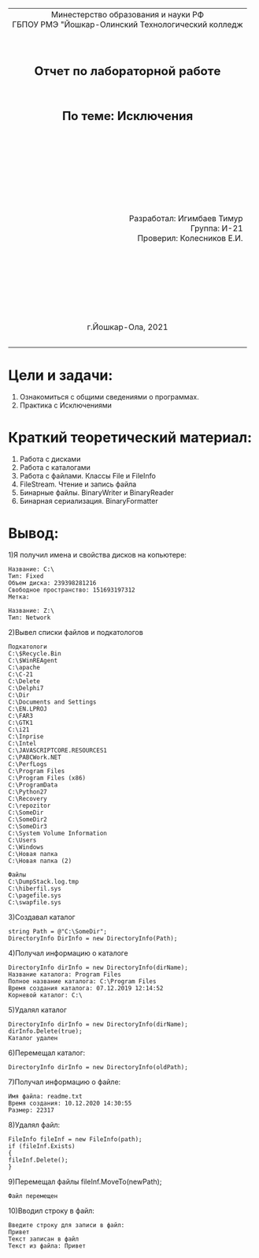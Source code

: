 <table style="width: 100%;">
  <tr>
    <td style="text-align: center; border: none;"> 
    Минестерство образования и науки РФ <br>
    ГБПОУ РМЭ "Йошкар-Олинский Технологический колледж </td>
  </tr>
  <tr>
    <td style="text-align: center; border: none; height: 15em;"><h2>Отчет по лабораторной работe<h2><br>
    По теме: Исключения 
    </td>
  </tr>
  <tr>
    <td style="text-align: right; border: none; height: 20em;">
      Разработал: Игимбаев Тимур<br/>
      Группа: И-21<br/>
      Проверил: Колесников Е.И.       
    </td>
  </tr>
  <tr>
    <td style="text-align: center; border: none; height: 5em;">
    г.Йошкар-Ола, 2021</td>
  </tr>
</table>

<div style="page-break-after: always;"></div>

# Цели и задачи:
1. Ознакомиться с общими сведениями о программах.
2. Практика с Исключениями
# Краткий теоретический материал:
1. Работа с дисками
2. Работа с каталогами
3. Работа с файлами. Классы File и FileInfo
4. FileStream. Чтение и запись файла
5. Бинарные файлы. BinaryWriter и BinaryReader
6. Бинарная сериализация. BinaryFormatter
# Вывод:
1)Я получил имена и свойства дисков на копьютере:
```
Название: C:\
Тип: Fixed
Объем диска: 239398281216
Свободное пространство: 151693197312
Метка:

Название: Z:\
Тип: Network

```
2)Вывел списки файлов и подкатологов
```
Подкатологи
C:\$Recycle.Bin
C:\$WinREAgent
C:\apache
C:\C-21
C:\Delete
C:\Delphi7
C:\Dir
C:\Documents and Settings
C:\EN.LPROJ
C:\FAR3
C:\GTK1
C:\i21
C:\Inprise
C:\Intel
C:\JAVASCRIPTCORE.RESOURCES1
C:\PABCWork.NET
C:\PerfLogs
C:\Program Files
C:\Program Files (x86)
C:\ProgramData
C:\Python27
C:\Recovery
C:\repozitor
C:\SomeDir
C:\SomeDir2
C:\SomeDir3
C:\System Volume Information
C:\Users
C:\Windows
C:\Новая папка
C:\Новая папка (2)

Файлы
C:\DumpStack.log.tmp
C:\hiberfil.sys
C:\pagefile.sys
C:\swapfile.sys
```
3)Создавал каталог   
```
string Path = @"C:\SomeDir";
DirectoryInfo DirInfo = new DirectoryInfo(Path);
```
4)Получал информацию о каталоге
```
DirectoryInfo dirInfo = new DirectoryInfo(dirName);
Название каталога: Program Files
Полное название каталога: C:\Program Files
Время создания каталога: 07.12.2019 12:14:52
Корневой каталог: C:\

```
5)Удалял каталог
```
DirectoryInfo dirInfo = new DirectoryInfo(dirName);
dirInfo.Delete(true);
Каталог удален
```
6)Перемещал каталог:
```
DirectoryInfo dirInfo = new DirectoryInfo(oldPath);
```
7)Получал информацию о файле:
```
Имя файла: readme.txt
Время создания: 10.12.2020 14:30:55
Размер: 22317
```
8)Удалял файл:
```
FileInfo fileInf = new FileInfo(path);
if (fileInf.Exists)
{
fileInf.Delete();
}
```
9)Перемещал файлы fileInf.MoveTo(newPath);
```
Файл перемещен
```
10)Вводил строку в файл:
```
Введите строку для записи в файл:
Привет
Текст записан в файл
Текст из файла: Привет
```


